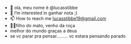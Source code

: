 - 👋 ola, meu nome é @lucasstibbe
- 👀 I’m interested in ganhar nota ;)
- 📫 How to reach me lucasstibbe19@gmail.com 
- 🤠🌱filho do mato, venho da roça
- melhor do mundo graças a deus
- se vc parar pra pensar......... vc estara pensando parado
<!---
lucasstibbe/lucasstibbe is a ✨ special ✨ repository because its `README.md` (this file) appears on your GitHub profile.
You can click the Preview link to take a look at your changes.
--->
